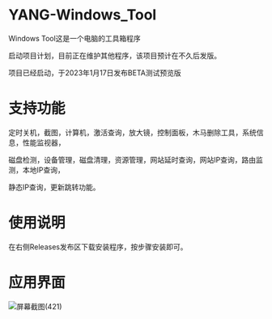 # YANG-Windows_Tool
Windows Tool这是一个电脑的工具箱程序

启动项目计划，目前正在维护其他程序，该项目预计在不久后发版。

项目已经启动，于2023年1月17日发布BETA测试预览版
# 支持功能
定时关机，截图，计算机，激活查询，放大镜，控制面板，木马删除工具，系统信息，性能监视器，

磁盘检测，设备管理，磁盘清理，资源管理，网站延时查询，网站IP查询，路由监测，本地IP查询，

静态IP查询，更新跳转功能。
# 使用说明
在右侧Releases发布区下载安装程序，按步骤安装即可。

# 应用界面
![屏幕截图(421)](https://user-images.githubusercontent.com/39414350/212809069-5bb7f8e1-4542-4fb8-962b-b807b1282c48.png)
